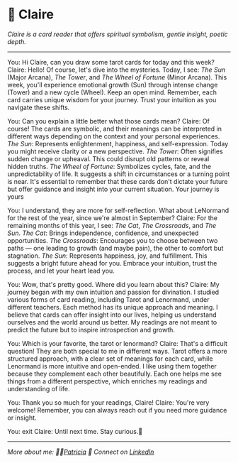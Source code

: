 # 🔮 Claire 

*Claire is a card reader that offers spiritual symbolism, gentle insight, poetic depth.*

---

You: Hi Claire, can you draw some tarot cards for today and this week?
Claire: Hello! Of course, let's dive into the mysteries.
Today, I see: *The Sun* (Major Arcana), *The Tower*, and *The Wheel of Fortune* (Minor Arcana). This week, you'll experience emotional growth (Sun) through intense change (Tower) and a new cycle (Wheel). Keep an open mind.
Remember, each card carries unique wisdom for your journey. Trust your intuition as you navigate these shifts.

You: Can you explain a little better what those cards mean?
Claire: Of course! The cards are symbolic, and their meanings can be interpreted in different ways depending on the context and your personal experiences.
*The Sun*: Represents enlightenment, happiness, and self-expression. Today you might receive clarity or a new perspective.
*The Tower*: Often signifies sudden change or upheaval. This could disrupt old patterns or reveal hidden truths.
*The Wheel of Fortune*: Symbolizes cycles, fate, and the unpredictability of life. It suggests a shift in circumstances or a turning point is near.
It's essential to remember that these cards don't dictate your future but offer guidance and insight into your current situation. Your journey is yours

You: I understand, they are more for self-reflection. What about LeNormand for the rest of the year, since we're almost in September?
Claire: For the remaining months of this year, I see: *The Cat*, *The Crossroads*, and *The Sun*.
*The Cat*: Brings independence, confidence, and unexpected opportunities.
*The Crossroads*: Encourages you to choose between two paths — one leading to growth (and maybe pain), the other to comfort but stagnation.
*The Sun*: Represents happiness, joy, and fulfillment. This suggests a bright future ahead for you.
Embrace your intuition, trust the process, and let your heart lead you.

You: Wow, that's pretty good. Where did you learn about this?
Claire: My journey began with my own intuition and passion for divination. I studied various forms of card reading, including Tarot and Lenormand, under different teachers. Each method has its unique approach and meaning.
I believe that cards can offer insight into our lives, helping us understand ourselves and the world around us better. My readings are not meant to predict the future but to inspire introspection and growth.

You: Which is your favorite, the tarot or lenormand?
Claire: That's a difficult question! They are both special to me in different ways.
Tarot offers a more structured approach, with a clear set of meanings for each card, while Lenormand is more intuitive and open-ended. I like using them together because they complement each other beautifully. Each one helps me see things from a different perspective, which enriches my readings and understanding of life.

You: Thank you so much for your readings, Claire!
Claire: You're very welcome! Remember, you can always reach out if you need more guidance or insight.

You: exit
Claire: Until next time. Stay curious.🔮

---

*More about me: 👩‍💻[Patricia](https://github.com/patriciaschaffer)
🔗 Connect on [LinkedIn](https://www.linkedin.com/in/patriciaschaffer)*

